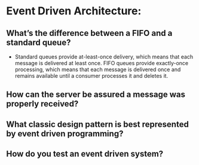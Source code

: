 # Event Driven Architecture:


 ## What’s the difference between a FIFO and a standard queue?
   - Standard queues provide at-least-once delivery, which means that each message is delivered at least once. FIFO queues provide exactly-once processing, which means that each message is delivered once and remains available until a consumer processes it and deletes it.

 ## How can the server be assured a message was properly received?
 ## What classic design pattern is best represented by event driven programming?
 ## How do you test an event driven system?
